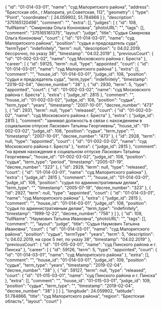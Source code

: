{
"id": "01-014-03-01",
"name": "суд Малоритского района",
"address": "Брестская обл., г.Малорита, ул.Советская, 112",
"geometry": {
"type": "Point",
"coordinates": [
24.059902, 51.784866
]
},
"description": "375165120496",
"comment": "",
"extra": [],
"judges": [
{
"id": 108,
"fullName": "Смирнова Ольга Кононовна",
"photoURL": "",
"tags": [],
"comment": "375165161375",
"layout": "judge",
"title": "Судья Смирнова Ольга Кононовна",
"court": {
"id": "01-014-03-01",
"name": "суд Малоритского района",
"position": "судья и председатель суда",
"termType": "indefinitely",
"term": null,
"description": "c 04.02.2019, бессрочно, по указу 38",
"timestamp": "04.02.2019"
},
"previousCourt": {
"id": "01-002-03-02",
"name": "суд Московского района г. Бреста"
},
"career": [
{
"id": 59125,
"term": null,
"type": "appointed",
"court": {
"id": "01-014-03-01",
"name": "суд Малоритского района"
},
"extra": [],
"comment": "",
"house_id": "01-014-03-01",
"judge_id": 108,
"position": "судья и председатель суда",
"term_type": "indefinitely",
"timestamp": "2019-02-04",
"decree_number": "38"
}, {
"id": 2930,
"term": 5,
"type": "appointed",
"court": {
"id": "01-002-03-02",
"name": "суд Московского района г. Бреста"
},
"extra": {
"judge_id": 2815 },
"comment": "",
"house_id": "01-002-03-02",
"judge_id": 108,
"position": "судья",
"term_type": "years",
"timestamp": "2007-10-01",
"decree_number": "473"
}, {
"id": 2931,
"term": null,
"type": "released",
"court": {
"id": "01-002-03-02",
"name": "суд Московского района г. Бреста"
},
"extra": {
"judge_id": 2815 },
"comment": "занимал должность в связи с нахождением в социальном отпуске Ласкович Татьяны Георгиевны",
"house_id": "01-002-03-02",
"judge_id": 108,
"position": "судья",
"term_type": "",
"timestamp": "2007-10-01",
"decree_number": "473"
}, {
"id": 2928,
"term": null,
"type": "appointed",
"court": {
"id": "01-002-03-02",
"name": "суд Московского района г. Бреста"
},
"extra": {
"judge_id": 2815 },
"comment": "на время нахождения в социальном отпуске Ласкович Татьяны Георгиевны",
"house_id": "01-002-03-02",
"judge_id": 108,
"position": "судья",
"term_type": "period",
"timestamp": "2005-07-19",
"decree_number": "323"
}, {
"id": 2929,
"term": null,
"type": "released",
"court": {
"id": "01-014-03-01",
"name": "суд Малоритского района"
},
"extra": {
"judge_id": 2815 },
"comment": "",
"house_id": "01-014-03-01",
"judge_id": 108,
"position": "судья по административным делам",
"term_type": "",
"timestamp": "2005-07-19",
"decree_number": "323"
}, {
"id": 2927,
"term": null,
"type": "appointed",
"court": {
"id": "01-014-03-01",
"name": "суд Малоритского района"
},
"extra": {
"judge_id": 2815 },
"comment": "",
"house_id": "01-014-03-01",
"judge_id": 108,
"position": "судья по административным делам",
"term_type": "indefinitely",
"timestamp": "1999-12-22",
"decree_number": "756"
}
]
}, {
"id": 109,
"fullName": "Наумович Татьяна Ивановна",
"photoURL": "",
"tags": [],
"comment": "",
"layout": "judge",
"title": "Судья Наумович Татьяна Ивановна",
"court": {
"id": "01-014-03-01",
"name": "суд Малоритского района",
"position": "судья",
"termType": "years",
"term": 5,
"description": "c 04.02.2019, на срок 5 лет, по указу 38",
"timestamp": "04.02.2019"
},
"previousCourt": {
"id": "01-015-03-01",
"name": "суд Пинского района и г. Пинска"
},
"career": [
{
"id": 59126,
"term": 5,
"type": "appointed",
"court": {
"id": "01-014-03-01",
"name": "суд Малоритского района"
},
"extra": [],
"comment": "",
"house_id": "01-014-03-01",
"judge_id": 109,
"position": "судья",
"term_type": "years",
"timestamp": "2019-02-04",
"decree_number": "38"
}, {
"id": 59127,
"term": null,
"type": "released",
"court": {
"id": "01-015-03-01",
"name": "суд Пинского района и г. Пинска"
},
"extra": [],
"comment": "",
"house_id": "01-015-03-01",
"judge_id": 109,
"position": "судья",
"term_type": "",
"timestamp": "2019-02-04",
"decree_number": "38"
}
]
}
],
"longitude": 24.059902,
"latitude": 51.784866,
"title": "суд Малоритского района",
"region": "Брестская область",
"layout": "court"
}
